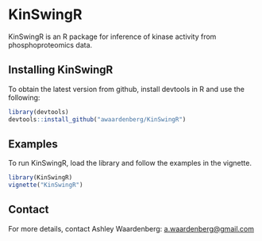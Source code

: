 # KinSwingR

KinSwingR is an R package for inference of kinase activity from phosphoproteomics data.

## Installing KinSwingR

To obtain the latest version from github, install devtools in R and use the following:

```R
library(devtools)
devtools::install_github("awaardenberg/KinSwingR")
```

## Examples

To run KinSwingR, load the library and follow the examples in the vignette.

```R
library(KinSwingR)
vignette("KinSwingR")
```

## Contact

For more details, contact Ashley Waardenberg:
a.waardenberg@gmail.com
